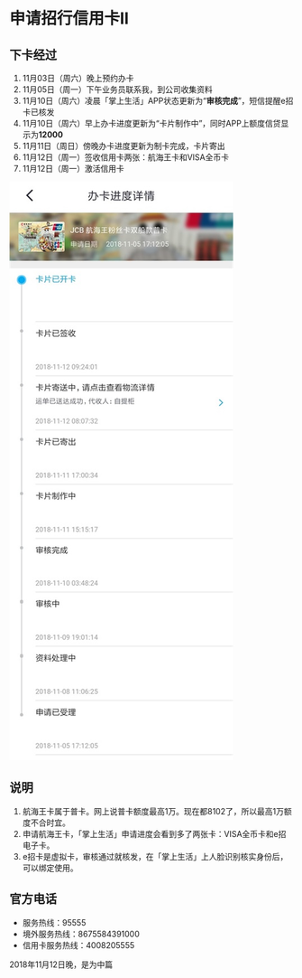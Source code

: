 # 申请招行信用卡II

## 下卡经过

1. 11月03日（周六）晚上预约办卡
2. 11月05日（周一）下午业务员联系我，到公司收集资料
3. 11月10日（周六）凌晨「掌上生活」APP状态更新为“**审核完成**”，短信提醒e招卡已核发
4. 11月10日（周六）早上办卡进度更新为“卡片制作中”，同时APP上额度信贷显示为**12000**
5. 11月11日（周日）傍晚办卡进度更新为制卡完成，卡片寄出
6. 11月12日（周一）签收信用卡两张：航海王卡和VISA全币卡
7. 11月12日（周一）激活信用卡

![办卡进度详情](../images/ban-ka-jin-du.jpg)

## 说明

1. 航海王卡属于普卡。网上说普卡额度最高1万。现在都8102了，所以最高1万额度不合时宜。
2. 申请航海王卡，「掌上生活」申请进度会看到多了两张卡：VISA全币卡和e招电子卡。
3. e招卡是虚拟卡，审核通过就核发，在「掌上生活」上人脸识别核实身份后，可以绑定使用。

## 官方电话

- 服务热线：95555
- 境外服务热线：8675584391000
- 信用卡服务热线：4008205555

2018年11月12日晚，是为中篇

